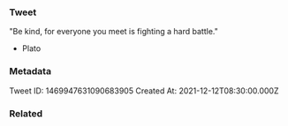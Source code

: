 ### Tweet
"Be kind, for everyone you meet is fighting a hard battle."

 - Plato

### Metadata
Tweet ID: 1469947631090683905
Created At: 2021-12-12T08:30:00.000Z

### Related

